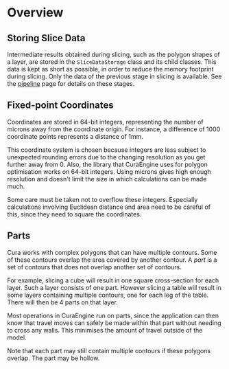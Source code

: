 Overview
========

Storing Slice Data
----
Intermediate results obtained during slicing, such as the polygon shapes of a layer, are stored in the `SliceDataStorage` class and its child classes. This data is kept as short as possible, in order to reduce the memory footprint during slicing. Only the data of the previous stage in slicing is available. See the [pipeline](pipeline.md) page for details on these stages.

Fixed-point Coordinates
----
Coordinates are stored in 64-bit integers, representing the number of microns away from the coordinate origin. For instance, a difference of 1000 coordinate points represents a distance of 1mm.

This coordinate system is chosen because integers are less subject to unexpected rounding errors due to the changing resolution as you get further away from 0. Also, the library that CuraEngine uses for polygon optimisation works on 64-bit integers. Using microns gives high enough resolution and doesn't limit the size in which calculations can be made much.

Some care must be taken not to overflow these integers. Especially calculations involving Euclidean distance and area need to be careful of this, since they need to square the coordinates.

Parts
-----
Cura works with complex polygons that can have multiple contours. Some of these contours overlap the area covered by another contour. A *part* is a set of contours that does not overlap another set of contours.

For example, slicing a cube will result in one square cross-section for each layer. Such a layer consists of one part. However slicing a table will result in some layers containing multiple contours, one for each leg of the table. There will then be 4 parts on that layer.

Most operations in CuraEngine run on parts, since the application can then know that travel moves can safely be made within that part without needing to cross any walls. This minimises the amount of travel outside of the model.

Note that each part may still contain multiple contours if these polygons overlap. The part may be hollow.